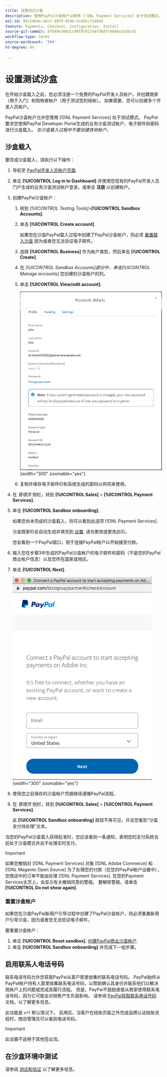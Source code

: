 ```yaml
---
title: 设置测试沙盒
description: 使用PayPal沙盒帐户以使用 [!DNL Payment Services] 处于测试模式。
exl-id: 99c14b4e-e6cf-48f9-9546-5c0d5c71464d
feature: Payments, Checkout, Configuration, Install
source-git-commit: bfb49e3602cc80f97817a8fd8d7c4684a3a3bcd2
workflow-type: tm+mt
source-wordcount: '594'
ht-degree: 0%

---
```


# 设置测试沙盒

在开始沙盒载入之前，您必须注册一个免费的PayPal开发人员帐户，并创建商家（用于入门）和购物者帐户（用于测试您的结帐）。 如果需要，您可以创建多个开发人员帐户。

PayPal沙盒帐户允许您使用 [!DNL Payment Services] 处于测试模式。 PayPal要求您使用PayPal Developer Portal生成的业务沙盒测试帐户、电子邮件和密码进行沙盒载入。 *在沙盒载入过程中不要创建其他帐户。*

## 沙盒载入

要完成沙盒载入，请执行以下操作：

1. 导航至 [PayPal开发人员帐户页面](https://developer.paypal.com/developer/accounts/).
1. 单击 **[!UICONTROL Log in to Dashboard]** 并使用您现有的PayPal开发人员门户生成的业务沙盒测试帐户登录，或单击 **注册** 以创建帐户。
1. 创建PayPal沙盒帐户：
   1. 转到 _[!UICONTROL Testing Tools]_>**[!UICONTROL Sandbox Accounts]**.
   1. 单击 **[!UICONTROL Create account]**.

      如果您在沙盒PayPal载入过程中创建了PayPal沙盒帐户，则必须 [重置载入沙盒](#reset-your-sandbox-account) 因为或者您无法验证电子邮件。

   1. 选择 **[!UICONTROL Business]** 作为帐户类型，然后单击 **[!UICONTROL Create]**.
   1. 在 _[!UICONTROL Sandbox Accounts]_部分中，单击_[!UICONTROL Manage accounts]_ 您创建的沙盒帐户的列。
   1. 单击 **[!UICONTROL View/edit account]**.

      ![PayPal — 查看/编辑沙盒帐户](assets/onboarding-viewedit-sandbox.png){width="300" zoomable="yes"}

   1. 复制并保存电子邮件ID和系统生成的密码以供将来使用。

1. 在 _管理员_ 侧栏，转到 **[!UICONTROL Sales]** > **[!UICONTROL Payment Services]**.
1. 单击 **[!UICONTROL Sandbox onboarding]**.

   如果您尚未完成的沙盒载入，则可以看到此选项 [!DNL Payment Services].

   沙盒商家ID会自动生成并填充到 [设置](settings.md). 请勿更改或更改此ID。

   您会看到一个PayPal窗口，用于连接PayPal帐户以开始接受付款。

1. 输入您在步骤3中生成的PayPal沙盒帐户的电子邮件和密码（不是您的PayPal商业帐户信息）以及您所在国家或地区。
1. 单击 **[!UICONTROL Next]**.

   ![PayPal — 连接PayPal帐户以进行支付](assets/paypal-connectacct.png){width="300" zoomable="yes"}

1. 使用您之前保存的沙盒帐户凭据继续遵循PayPal流程。
1. 在 _管理员_ 侧栏，转到 **[!UICONTROL Sales]** > **[!UICONTROL Payment Services]**.

   此 **[!UICONTROL Sandbox onboarding]** 按钮不再可见，并且您看到“沙盒支付待处理”文本。

当您的PayPal沙盒载入获得批准时，您应该看到一条通知，表明您的支付系统当前处于沙盒模式并且不处理实时支付。

>[!IMPORTANT]
>
>如果您撤销对 [!DNL Payment Services] 对象 [!DNL Adobe Commerce] 和 [!DNL Magento Open Source] 为了处理您的付款（在您的PayPal帐户设置中），您商店中的订单不能由处理 [!DNL Payment Services]. 在您的Payment Services主页上，会显示有关撤销同意的警报。 要解除警报，请单击 **[!UICONTROL Do not show again]**.

### 重置沙盒帐户

如果您在沙盒PayPal新用户引导过程中创建了PayPal沙盒帐户，则必须重置新用户引导沙盒，因为或者您无法验证电子邮件。

要重置沙盒帐户：

1. 单击 **[!UICONTROL Reset sandbox]**. [创建PayPal商业沙盒帐户](https://developer.paypal.com/docs/api-basics/sandbox/accounts/#create-a-business-sandbox-account).
1. 单击 **[!UICONTROL Sandbox onboarding]** 并完成下一组步骤。

## 启用联系人电话号码

联系电话号码允许您获取PayPal从客户那里收集的联系电话号码。 PayPal始终从PayPal帐户持有人那里收集联系电话号码，以帮助确认其身份并联系他们以解决其帐户上的问题或完成其履行流程。 但是，PayPal不鼓励直接从商家使用联系电话号码，因为它可能会对销售产生负面影响。 请参阅 [PayPal获取联系电话号码](https://www.sandbox.paypal.com/businessmanage/preferences/website) 文档，以了解更多信息。

此功能是 `off` 默认情况下。 启用后，当客户在结账页面之外完成品牌认证结账流程时，商店管理员可以看到电话号码。

>[!IMPORTANT]
>
>此设置不适用于其他签出流。

## 在沙盒环境中测试

请参阅 [测试和验证](test-validate.md) 以了解更多信息。
